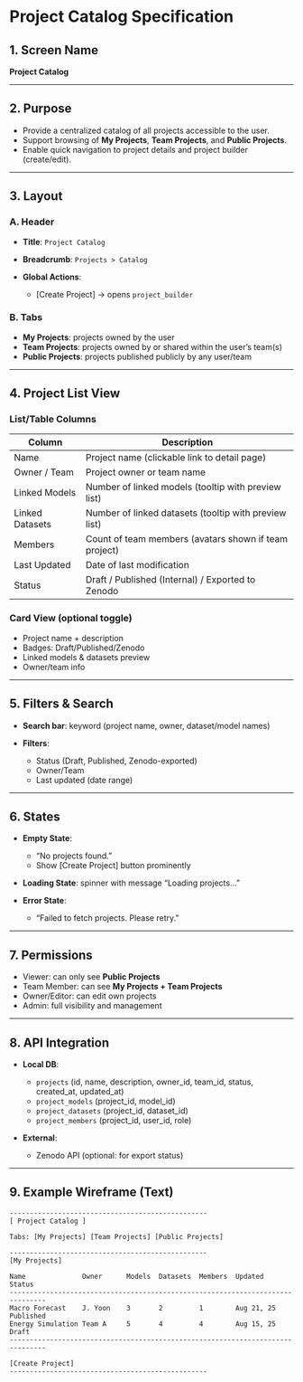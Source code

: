 # Project Catalog Specification

## 1. Screen Name

**Project Catalog**

---

## 2. Purpose

* Provide a centralized catalog of all projects accessible to the user.
* Support browsing of **My Projects**, **Team Projects**, and **Public Projects**.
* Enable quick navigation to project details and project builder (create/edit).

---

## 3. Layout

### A. Header

* **Title**: `Project Catalog`
* **Breadcrumb**: `Projects > Catalog`
* **Global Actions**:

  * \[Create Project] → opens `project_builder`

### B. Tabs

* **My Projects**: projects owned by the user
* **Team Projects**: projects owned by or shared within the user’s team(s)
* **Public Projects**: projects published publicly by any user/team

---

## 4. Project List View

### List/Table Columns

| Column          | Description                                           |
| --------------- | ----------------------------------------------------- |
| Name            | Project name (clickable link to detail page)          |
| Owner / Team    | Project owner or team name                            |
| Linked Models   | Number of linked models (tooltip with preview list)   |
| Linked Datasets | Number of linked datasets (tooltip with preview list) |
| Members         | Count of team members (avatars shown if team project) |
| Last Updated    | Date of last modification                             |
| Status          | Draft / Published (Internal) / Exported to Zenodo     |

### Card View (optional toggle)

* Project name + description
* Badges: Draft/Published/Zenodo
* Linked models & datasets preview
* Owner/team info

---

## 5. Filters & Search

* **Search bar**: keyword (project name, owner, dataset/model names)
* **Filters**:

  * Status (Draft, Published, Zenodo-exported)
  * Owner/Team
  * Last updated (date range)

---

## 6. States

* **Empty State**:

  * “No projects found.”
  * Show \[Create Project] button prominently
* **Loading State**: spinner with message “Loading projects…”
* **Error State**:

  * “Failed to fetch projects. Please retry.”

---

## 7. Permissions

* Viewer: can only see **Public Projects**
* Team Member: can see **My Projects + Team Projects**
* Owner/Editor: can edit own projects
* Admin: full visibility and management

---

## 8. API Integration

* **Local DB**:

  * `projects` (id, name, description, owner\_id, team\_id, status, created\_at, updated\_at)
  * `project_models` (project\_id, model\_id)
  * `project_datasets` (project\_id, dataset\_id)
  * `project_members` (project\_id, user\_id, role)
* **External**:

  * Zenodo API (optional: for export status)

---

## 9. Example Wireframe (Text)

```
-------------------------------------------------
[ Project Catalog ]

Tabs: [My Projects] [Team Projects] [Public Projects]

-------------------------------------------------
[My Projects]

Name              Owner      Models  Datasets  Members  Updated     Status
-------------------------------------------------------------------------------
Macro Forecast    J. Yoon    3       2         1        Aug 21, 25  Published
Energy Simulation Team A     5       4         4        Aug 15, 25  Draft
-------------------------------------------------------------------------------

[Create Project]
-------------------------------------------------
```

